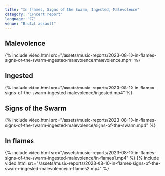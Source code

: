 ```yaml
---
title: "In flames, Signs of the Swarm, Ingested, Malevolence"
category: "Concert report"
language: "CZ"
venue: "Brutal assault"
---
```


## Malevolence
{% include video.html src="/assets/music-reports/2023-08-10-in-flames-signs-of-the-swarm-ingested-malevolence/malevolence.mp4" %}

## Ingested
{% include video.html src="/assets/music-reports/2023-08-10-in-flames-signs-of-the-swarm-ingested-malevolence/ingested.mp4" %}

## Signs of the Swarm
{% include video.html src="/assets/music-reports/2023-08-10-in-flames-signs-of-the-swarm-ingested-malevolence/signs-of-the-swarm.mp4" %}

## In flames
{% include video.html src="/assets/music-reports/2023-08-10-in-flames-signs-of-the-swarm-ingested-malevolence/in-flames1.mp4" %}
{% include video.html src="/assets/music-reports/2023-08-10-in-flames-signs-of-the-swarm-ingested-malevolence/in-flames2.mp4" %}

